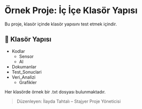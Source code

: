 # Örnek Proje: İç İçe Klasör Yapısı

Bu proje, klasör içinde klasör yapısını test etmek içindir.

## 📁 Klasör Yapısı

- Kodlar
  - Sensor
  - AI
- Dokumanlar
- Test_Sonuclari
- Veri_Analizi
  - Grafikler

Her klasörde örnek bir .txt dosyası bulunmaktadır.














> Düzenleyen: İlayda Tahtalı – Stajyer Proje Yöneticisi








































